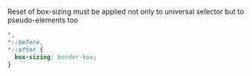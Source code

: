 Reset of box-sizing must be applied not only to universal selector but to pseudo-elements too

```css
*,
*::before,
*::after {
  box-sizing: border-box;
}
```
